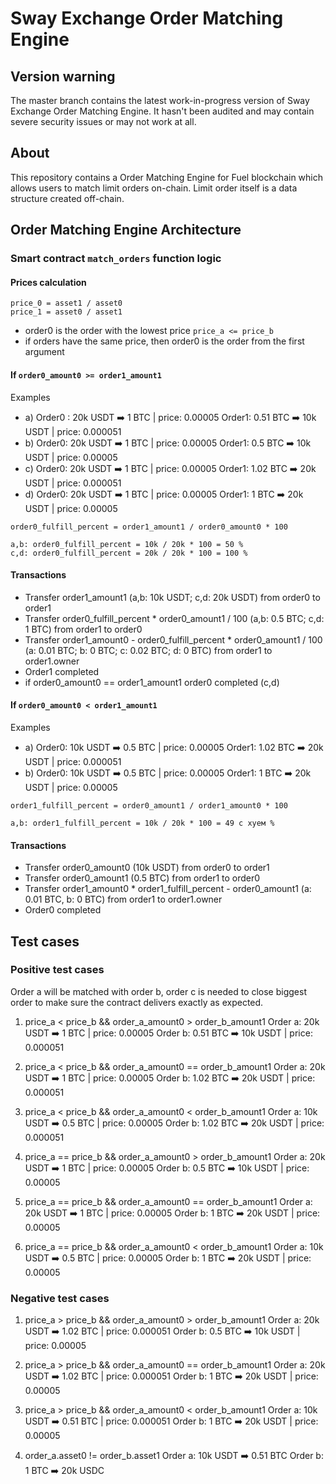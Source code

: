 # Sway Exchange Order Matching Engine
## Version warning
The master branch contains the latest work-in-progress version of Sway Exchange Order Matching Engine. It hasn't been audited and may contain severe security issues or may not work at all.

## About

This repository contains a Order Matching Engine for Fuel blockchain which allows users to match limit orders on-chain. Limit order itself is a data structure created off-chain.


## Order Matching Engine Architecture  

### Smart contract `match_orders` function  logic
#### Prices calculation
```
price_0 = asset1 / asset0
price_1 = asset0 / asset1
```

* order0 is the order with the lowest price `price_a <= price_b`
* if orders have the same price, then order0 is the order from the first argument




#### If  `order0_amount0 >= order1_amount1`

Examples
- a) Order0 : 20k USDT ➡️ 1 BTC | price: 0.00005
     Order1: 0.51 BTC ➡️ 10k USDT | price: 0.000051
- b) Order0: 20k USDT ➡️ 1 BTC | price: 0.00005
     Order1: 0.5 BTC ➡️ 10k USDT | price: 0.00005
- c) Order0: 20k USDT ➡️ 1 BTC | price: 0.00005
     Order1: 1.02 BTC ➡️ 20k USDT | price: 0.000051
- d) Order0: 20k USDT ➡️ 1 BTC | price: 0.00005
     Order1: 1 BTC ➡️ 20k USDT | price: 0.00005

```
order0_fulfill_percent = order1_amount1 / order0_amount0 * 100

a,b: order0_fulfill_percent = 10k / 20k * 100 = 50 %
c,d: order0_fulfill_percent = 20k / 20k * 100 = 100 %
```

#### Transactions
* Transfer order1_amount1 (a,b: 10k USDT; c,d: 20k USDT) from order0 to order1
* Transfer order0_fulfill_percent * order0_amount1 / 100 (a,b: 0.5 BTC; c,d: 1 BTC) from order1 to order0
* Transfer order1_amount0 - order0_fulfill_percent * order0_amount1 / 100 (a: 0.01 BTC; b: 0 BTC; c: 0.02 BTC; d: 0 BTC) from order1 to order1.owner 
* Order1 completed 
* if order0_amount0 == order1_amount1 order0 completed (c,d) 


#### If  `order0_amount0 < order1_amount1`

Examples 
- a) Order0: 10k USDT ➡️ 0.5 BTC | price: 0.00005
     Order1: 1.02 BTC ➡️ 20k USDT | price: 0.000051
- b) Order0: 10k USDT ➡️ 0.5 BTC | price: 0.00005
     Order1: 1 BTC ➡️ 20k USDT | price: 0.00005
```
order1_fulfill_percent = order0_amount1 / order1_amount0 * 100

a,b: order1_fulfill_percent = 10k / 20k * 100 = 49 с хуем %
```
#### Transactions
* Transfer order0_amount0 (10k USDT) from order0 to order1
* Transfer order0_amount1 (0.5 BTC) from order1 to order0
* Transfer order1_amount0 * order1_fulfill_percent - order0_amount1 (a: 0.01 BTC, b: 0 BTC) from order1 to order1.owner
* Order0 completed

## Test cases

### Positive test cases
Order a will be matched with order b, order c is needed to close biggest order to make sure the contract delivers exactly as expected.

1. price_a < price_b && order_a_amount0 > order_b_amount1
Order a: 20k USDT ➡️ 1 BTC | price: 0.00005
Order b: 0.51 BTC ➡️ 10k USDT | price: 0.000051

2. price_a < price_b && order_a_amount0 == order_b_amount1
Order a: 20k USDT ➡️ 1 BTC | price: 0.00005
Order b: 1.02 BTC ➡️ 20k USDT | price: 0.000051

3. price_a < price_b && order_a_amount0 < order_b_amount1
Order a: 10k USDT ➡️ 0.5 BTC | price: 0.00005
Order b: 1.02 BTC ➡️ 20k USDT | price: 0.000051

4. price_a == price_b && order_a_amount0 > order_b_amount1
Order a: 20k USDT ➡️ 1 BTC | price: 0.00005
Order b: 0.5 BTC ➡️ 10k USDT | price: 0.00005

5. price_a == price_b && order_a_amount0 == order_b_amount1
Order a: 20k USDT ➡️ 1 BTC | price: 0.00005
Order b: 1 BTC ➡️ 20k USDT | price: 0.00005

6. price_a == price_b && order_a_amount0 < order_b_amount1
Order a: 10k USDT ➡️ 0.5 BTC | price: 0.00005
Order b: 1 BTC ➡️ 20k USDT | price: 0.00005

### Negative test cases

1. price_a > price_b && order_a_amount0 > order_b_amount1 
Order a: 20k USDT ➡️ 1.02 BTC | price: 0.000051
Order b: 0.5 BTC ➡️ 10k USDT | price: 0.00005

2. price_a > price_b && order_a_amount0 == order_b_amount1
Order a: 20k USDT ➡️ 1.02 BTC | price: 0.000051
Order b: 1 BTC ➡️ 20k USDT | price: 0.00005

3. price_a > price_b && order_a_amount0 < order_b_amount1
Order a: 10k USDT ➡️ 0.51 BTC | price: 0.000051
Order b: 1 BTC ➡️ 20k USDT | price: 0.00005

4. order_a.asset0 != order_b.asset1
Order a: 10k USDT ➡️ 0.51 BTC
Order b: 1 BTC ➡️ 20k USDC
